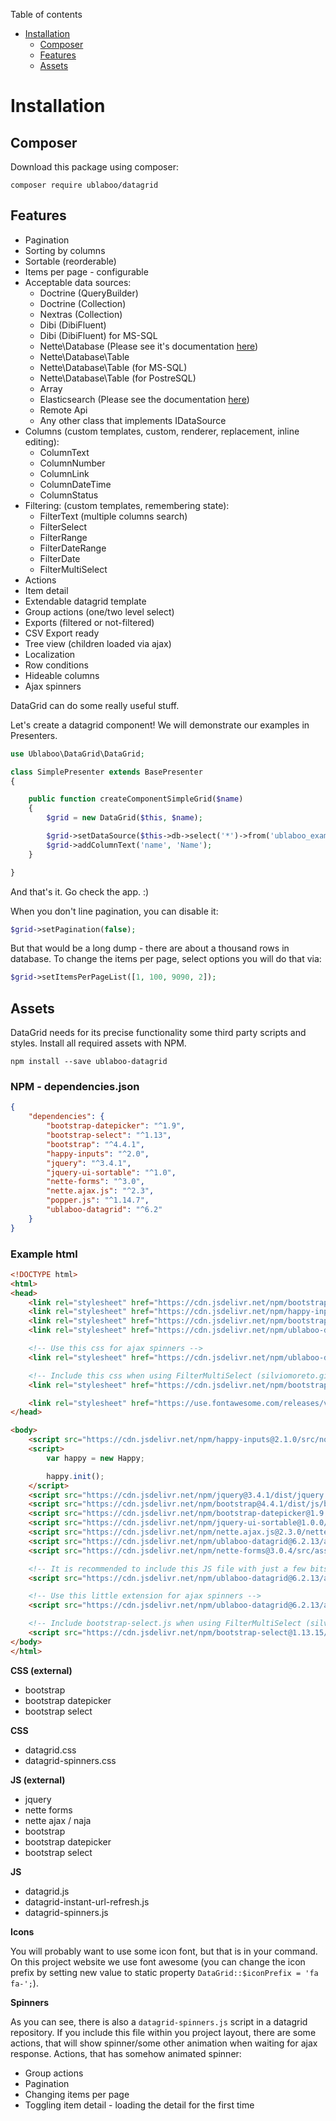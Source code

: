 Table of contents

- [Installation](#installation)
	- [Composer](#composer)
	- [Features](#features)
	- [Assets](#assets)

# Installation

## Composer

Download this package using composer:

```
composer require ublaboo/datagrid
```

## Features

- Pagination
- Sorting by columns
- Sortable (reorderable)
- Items per page - configurable
- Acceptable data sources:
	- Doctrine (QueryBuilder)
	- Doctrine (Collection)
	- Nextras (Collection)
	- Dibi (DibiFluent)
	- Dibi (DibiFluent) for MS-SQL
	- Nette\Database (Please see it's documentation [here](https://github.com/contributte/datagrid-nette-database-data-source))
	- Nette\Database\Table
	- Nette\Database\Table (for MS-SQL)
	- Nette\Database\Table (for PostreSQL)
	- Array
	- Elasticsearch (Please see the documentation [here](https://github.com/contributte/datagrid-elasticsearch-data-source))
	- Remote Api
	- Any other class that implements IDataSource
- Columns (custom templates, custom, renderer, replacement, inline editing):
	- ColumnText
	- ColumnNumber
	- ColumnLink
	- ColumnDateTime
	- ColumnStatus
- Filtering: (custom templates, remembering state):
	- FilterText (multiple columns search)
	- FilterSelect
	- FilterRange
	- FilterDateRange
	- FilterDate
	- FilterMultiSelect
- Actions
- Item detail
- Extendable datagrid template
- Group actions (one/two level select)
- Exports (filtered or not-filtered)
- CSV Export ready
- Tree view (children loaded via ajax)
- Localization
- Row conditions
- Hideable columns
- Ajax spinners

DataGrid can do some really useful stuff.

Let's create a datagrid component!
We will demonstrate our examples in Presenters.

```php
use Ublaboo\DataGrid\DataGrid;

class SimplePresenter extends BasePresenter
{

	public function createComponentSimpleGrid($name)
	{
		$grid = new DataGrid($this, $name);

		$grid->setDataSource($this->db->select('*')->from('ublaboo_example'));
		$grid->addColumnText('name', 'Name');
	}

}
```

And that's it. Go check the app. :)

When you don't line pagination, you can disable it:

```php
$grid->setPagination(false);
```

But that would be a long dump - there are about a thousand rows in database. To change the items per page, select options you will do that via:

```php
$grid->setItemsPerPageList([1, 100, 9090, 2]);
```

## Assets

DataGrid needs for its precise functionality some third party scripts and styles. Install all required assets with NPM.

```
npm install --save ublaboo-datagrid
```

### NPM - dependencies.json
```json
{
	"dependencies": {
		"bootstrap-datepicker": "^1.9",
		"bootstrap-select": "^1.13",
		"bootstrap": "^4.4.1",
		"happy-inputs": "^2.0",
		"jquery": "^3.4.1",
		"jquery-ui-sortable": "^1.0",
		"nette-forms": "^3.0",
		"nette.ajax.js": "^2.3",
		"popper.js": "^1.14.7",
		"ublaboo-datagrid": "^6.2"
	}
}
```

### Example html

```html
<!DOCTYPE html>
<html>
<head>
	<link rel="stylesheet" href="https://cdn.jsdelivr.net/npm/bootstrap@4.4.1/dist/css/bootstrap.css">
	<link rel="stylesheet" href="https://cdn.jsdelivr.net/npm/happy-inputs@2.0.4/src/happy.css">
	<link rel="stylesheet" href="https://cdn.jsdelivr.net/npm/bootstrap-datepicker@1.9.0/dist/css/bootstrap-datepicker.css">
	<link rel="stylesheet" href="https://cdn.jsdelivr.net/npm/ublaboo-datagrid@6.2.13/assets/datagrid.css">

	<!-- Use this css for ajax spinners -->
	<link rel="stylesheet" href="https://cdn.jsdelivr.net/npm/ublaboo-datagrid@6.2.13/assets/datagrid-spinners.css">

	<!-- Include this css when using FilterMultiSelect (silviomoreto.github.io/bootstrap-select) -->
	<link rel="stylesheet" href="https://cdn.jsdelivr.net/npm/bootstrap-select@1.13.15/dist/css/bootstrap-select.css">

	<link rel="stylesheet" href="https://use.fontawesome.com/releases/v5.8.2/css/all.css" integrity="sha384-oS3vJWv+0UjzBfQzYUhtDYW+Pj2yciDJxpsK1OYPAYjqT085Qq/1cq5FLXAZQ7Ay" crossorigin="anonymous">
</head>

<body>
	<script src="https://cdn.jsdelivr.net/npm/happy-inputs@2.1.0/src/nomodule-es5-fallback.js"></script>
	<script>
		var happy = new Happy;

		happy.init();
	</script>
	<script src="https://cdn.jsdelivr.net/npm/jquery@3.4.1/dist/jquery.js"></script>
	<script src="https://cdn.jsdelivr.net/npm/bootstrap@4.4.1/dist/js/bootstrap.js"></script>
	<script src="https://cdn.jsdelivr.net/npm/bootstrap-datepicker@1.9.0/dist/js/bootstrap-datepicker.js"></script>
	<script src="https://cdn.jsdelivr.net/npm/jquery-ui-sortable@1.0.0/jquery-ui.min.js"></script>
	<script src="https://cdn.jsdelivr.net/npm/nette.ajax.js@2.3.0/nette.ajax.js"></script>
	<script src="https://cdn.jsdelivr.net/npm/ublaboo-datagrid@6.2.13/assets/datagrid.js"></script>
	<script src="https://cdn.jsdelivr.net/npm/nette-forms@3.0.4/src/assets/netteForms.min.js"></script>

	<!-- It is recommended to include this JS file with just a few bits. It refreshes URL on non ajax request -->
	<script src="https://cdn.jsdelivr.net/npm/ublaboo-datagrid@6.2.13/assets/datagrid-instant-url-refresh.js"></script>

	<!-- Use this little extension for ajax spinners -->
	<script src="https://cdn.jsdelivr.net/npm/ublaboo-datagrid@6.2.13/assets/datagrid-spinners.js"></script>

	<!-- Include bootstrap-select.js when using FilterMultiSelect (silviomoreto.github.io/bootstrap-select) -->
	<script src="https://cdn.jsdelivr.net/npm/bootstrap-select@1.13.15/dist/js/bootstrap-select.js"></script>
</body>
</html>
```

**CSS (external)**

- bootstrap
- bootstrap datepicker
- bootstrap select

**CSS**

- datagrid.css
- datagrid-spinners.css

**JS (external)**

- jquery
- nette forms
- nette ajax / naja
- bootstrap
- bootstrap datepicker
- bootstrap select

**JS**

- datagrid.js
- datagrid-instant-url-refresh.js
- datagrid-spinners.js

**Icons**

You will probably want to use some icon font, but that is in your command.
On this project website we use font awesome (you can change the icon prefix by setting new value to static property `DataGrid::$iconPrefix = 'fa fa-';`).

**Spinners**

As you can see, there is also a `datagrid-spinners.js` script in a datagrid repository. If you include this file within you project layout, there are some actions, that will show spinner/some other animation when waiting for ajax response. Actions, that has somehow animated spinner:

- Group actions
- Pagination
- Changing items per page
- Toggling item detail - loading the detail for the first time

